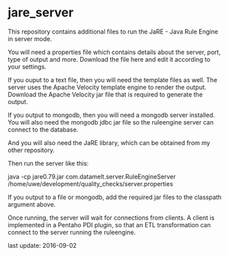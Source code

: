 # jare_server

This repository contains additional files to run the JaRE - Java Rule Engine in server mode.

You will need a properties file which contains details about the server, port, type of output and more. Download the file here
and edit it according to your settings.

If you ouput to a text file, then you will need the template files as well. The server uses the Apache Velocity template engine
to render the output. Download the Apache Velocity jar file that is required to generate the output.

If you output to mongodb, then you will need a mongodb server installed. You will also need the mongodb jdbc jar file so the
ruleengine server can connect to the database.

And you will also need the JaRE library, which can be obtained from my other repository.

Then run the server like this:

java -cp jare0.79.jar com.datamelt.server.RuleEngineServer /home/uwe/development/quality_checks/server.properties

If you output to a file or mongodb, add the required jar files to the classpath argument above.

Once running, the server will wait for connections from clients. A client is implemented in a Pentaho PDI plugin, so that an ETL
transformation can connect to the server running the ruleengine.

last update: 2016-09-02

